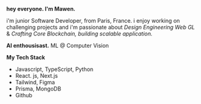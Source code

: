 **hey everyone. I'm Mawen.** 

i'm junior Software Developer, from Paris, France. 
i enjoy working on challenging projects and i'm passionate about _Design Engineering Web GL_ & _Crafting Core Blockchain, building scalable application._

**AI enthousisast.**
ML @ Computer Vision 

 **My Tech Stack**
- Javascript, TypeScript, Python 
- React. js, Next.js
- Tailwind, Figma
- Prisma, MongoDB
- Github




<!---
MSBIGDATA18/MSBIGDATA18 is a ✨ special ✨ repository because its `README.md` (this file) appears on your GitHub profile.
You can click the Preview link to take a look at your changes.
--->
